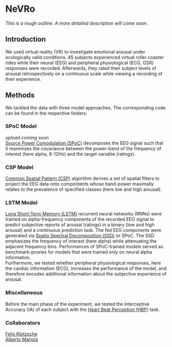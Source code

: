 <h1>NeVRo</h1> 

*This is a rough outline. A more detailed description will come soon.*

<h2>Introduction</h2> 

We used virtual reality (VR) to investigate emotional arousal under ecologically valid conditions. 45 subjects experienced virtual roller coaster rides while their neural (EEG) and peripheral physiological (ECG, GSR) responses were recorded. Afterwards, they rated their subject levels of arousal retrospectively on a continuous scale while viewing a recording of their experience.

<h2>Methods</h2> 
We tackled the data with three model approaches. The corresponding code can be found in the respective folders.

<h3>SPoC Model</h3> 
<em>upload coming soon</em><br> 
<a href="https://doi-org.browser.cbs.mpg.de/10.1016/j.neuroimage.2013.07.079">Source Power Comodulation (SPoC)</a> decomposes the EEG signal such that it maximizes the covariance between the power-band of the frequency of interest (here alpha, 8-12Hz) and the target variable (ratings).

<h3>CSP Model</h3>
<a href="https://ieeexplore.ieee.org/document/4408441/">Common Spatial Pattern (CSP)</a> algorithm derives a set of spatial filters to project the EEG data onto compontents whose band-power maximally relates to the prevalence of specified classes (here low and high arousal).

<h3>LSTM Model</h3>
<a href="https://doi.org/10.1162/neco.1997.9.8.1735">Long Short-Term Memory (LSTM)</a> recurrent neural networks (RNNs) were trained on alpha-frequency components of the recorded EEG signal to predict subjective reports of arousal (ratings) in a binary (low and high arousal) and a continuous prediction task. The fed EEG components were generated via <a href="https://doi.org/10.1016/j.neuroimage.2011.01.057">Spatio Spectral Decomposition (SSD)</a> or SPoC. The SSD emphasizes the frequency of interest (here alpha) while attenuating the adjacent frequency bins. Performances of SPoC-trained models served as benchmark-proxies for models that were trained only on neural alpha information.<br> 
Furthermore, we tested whether peripheral physiological responses, here the cardiac information (ECG), increases the performance of the model, and therefore encodes additional information about the subjective experience of arousal.

<h3>Miscellaneous</h3> 
Before the main phase of the experiment, we tested the Interceptive Accuracy (IA) of each subject with the <a href="https://doi.org/10.1111/j.1469-8986.1981.tb02486.x">Heart Beat Perception (HBP)</a> task.   

<h3>Collaborators</h3>
<a href="https://github.com/eioe">Felix Klotzsche</a><br> 
<a href="https://github.com/langestroop">Alberto Mariola</a>
